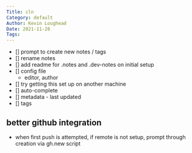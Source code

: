 ```yaml
---  
Title: cln  
Category: default  
Author: Kevin Loughead  
Date: 2021-11-28  
Tags:   
---  
```



- [] prompt to create new notes / tags
- [] rename notes
- [] add readme for .notes and .dev-notes on initial setup
- [] config file
  - editor, author
- [] try getting this set up on another machine
- [] auto-complete
- [] metadata - last updated
- [] tags

## better github integration
- when first push is attempted, if remote is not setup, prompt through creation via gh.new script
